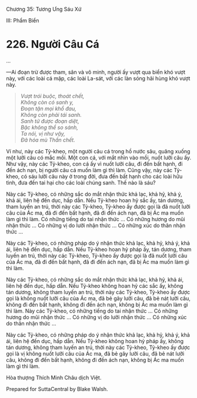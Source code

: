  

Chương 35: Tương Ưng Sáu Xứ

III: Phẩm Biển

# 226\. Người Câu Cá

…

—Ai đoạn trừ được tham, sân và vô minh, người ấy vượt qua biển khó vượt này, với các loài cá mập, các loài La-sát, với các làn sóng hãi hùng khó vượt này.

> _Vượt trói buộc, thoát chết,  
> Không còn có sanh y,  
> Ðoạn tận mọi khổ đau,  
> Không còn phải tái sanh.  
> Sanh tử được đoạn diệt,  
> Bậc không thể so sánh,  
> Ta nói, vị như vậy,  
> Ðã hóa mù Thần chết._

Ví như, này các Tỷ-kheo, một người câu cá trong hồ nước sâu, quăng xuống một lưỡi câu có mắc mồi. Một con cá, với mắt nhìn vào mồi, nuốt lưỡi câu ấy. Như vậy, này các Tỷ-kheo, con cá ấy vì nuốt lưỡi câu, đi đến bất hạnh, đi đến ách nạn, bị người câu cá muốn làm gì thì làm. Cũng vậy, này các Tỷ-kheo, có sáu lưỡi câu này ở trong đời, đưa đến bất hạnh cho các loài hữu tình, đưa đến tai hại cho các loài chúng sanh. Thế nào là sáu?

Này các Tỷ-kheo, có những sắc do mắt nhận thức khả lạc, khả hỷ, khả ý, khả ái, liên hệ đến dục, hấp dẫn. Nếu Tỷ-kheo hoan hỷ sắc ấy, tán dương, tham luyến an trú, thời này các Tỷ-kheo, Tỷ-kheo ấy được gọi là đã nuốt lưỡi câu của Ác ma, đã đi đến bất hạnh, đã đi đến ách nạn, đã bị Ác ma muốn làm gì thì làm. Có những tiếng do tai nhận thức … Có những hương do mũi nhận thức … Có những vị do lưỡi nhận thức … Có những xúc do thân nhận thức …

Này các Tỷ-kheo, có những pháp do ý nhận thức khả lạc, khả hỷ, khả ý, khả ái, liên hệ đến dục, hấp dẫn. Nếu Tỷ-kheo hoan hỷ pháp ấy, tán dương, tham luyến an trú, thời này các Tỷ-kheo, Tỷ-kheo ấy được gọi là đã nuốt lưỡi câu của Ác ma, đã đi đến bất hạnh, đã đi đến ách nạn, đã bị Ác ma muốn làm gì thì làm.

Này các Tỷ-kheo, có những sắc do mắt nhận thức khả lạc, khả hỷ, khả ái, liên hệ đến dục, hấp dẫn. Nếu Tỷ-kheo không hoan hỷ các sắc ấy, không tán dương, không tham luyến an trú, thời này các Tỷ-kheo, Tỷ-kheo ấy được gọi là không nuốt lưỡi câu của Ác ma, đã bẻ gãy lưỡi câu, đã bẻ nát lưỡi câu, không đi đến bất hạnh, không đi đến ách nạn, không bị Ác ma muốn làm gì thì làm. Này các Tỷ-kheo, có những tiếng do tai nhận thức … Có những hương do mũi nhận thức … Có những vị do lưỡi nhận thức … Có những xúc do thân nhận thức …

Này các Tỷ-kheo, có những pháp do ý nhận thức khả lạc, khả hỷ, khả ý, khả ái, liên hệ đến dục, hấp dẫn. Nếu Tỷ-kheo không hoan hỷ pháp ấy, không tán dương, không tham luyến an trú, thời này các Tỷ-kheo, Tỷ-kheo ấy được gọi là vị không nuốt lưỡi câu của Ác ma, đã bẻ gãy lưỡi câu, đã bẻ nát lưỡi câu, không đi đến bất hạnh, không đi đến ách nạn, không bị Ác ma muốn làm gì thì làm.

Hòa thượng Thích Minh Châu dịch Việt.

Prepared for SuttaCentral by Blake Walsh.
